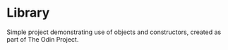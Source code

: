 # Library
Simple project demonstrating use of objects and constructors, created as part of The Odin Project.
